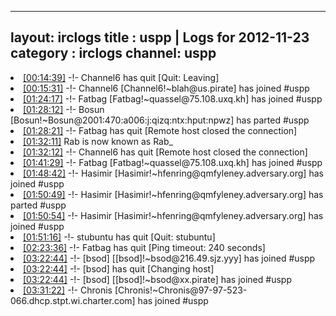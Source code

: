 
---
layout: irclogs
title : uspp | Logs for 2012-11-23
category : irclogs
channel: uspp
---
<li class="logitem"><a href="#00:14:39" name="00:14:39" class="time">[00:14:39]</a> -!- <span class="quit">Channel6</span> has quit [Quit: Leaving] </li>
<li class="logitem"><a href="#00:15:31" name="00:15:31" class="time">[00:15:31]</a> -!- <span class="join">Channel6</span> [Channel6!~blah@us.pirate] has joined #uspp </li>
<li class="logitem"><a href="#01:24:17" name="01:24:17" class="time">[01:24:17]</a> -!- <span class="join">Fatbag</span> [Fatbag!~quassel@75.108.uxq.kh] has joined #uspp </li>
<li class="logitem"><a href="#01:28:12" name="01:28:12" class="time">[01:28:12]</a> -!- <span class="part">Bosun</span> [Bosun!~Bosun@2001:470:a006:j:qizq:ntx:hput:npwz] has parted #uspp </li>
<li class="logitem"><a href="#01:28:21" name="01:28:21" class="time">[01:28:21]</a> -!- <span class="quit">Fatbag</span> has quit [Remote host closed the connection] </li>
<li class="logitem"><a href="#01:32:11" name="01:32:11" class="time">[01:32:11]</a> <span class="nick">Rab</span> is now known as <span class="nick">Rab_</span> </li>
<li class="logitem"><a href="#01:32:12" name="01:32:12" class="time">[01:32:12]</a> -!- <span class="quit">Channel6</span> has quit [Remote host closed the connection] </li>
<li class="logitem"><a href="#01:41:29" name="01:41:29" class="time">[01:41:29]</a> -!- <span class="join">Fatbag</span> [Fatbag!~quassel@75.108.uxq.kh] has joined #uspp </li>
<li class="logitem"><a href="#01:48:42" name="01:48:42" class="time">[01:48:42]</a> -!- <span class="join">Hasimir</span> [Hasimir!~hfenring@qmfyleney.adversary.org] has joined #uspp </li>
<li class="logitem"><a href="#01:50:49" name="01:50:49" class="time">[01:50:49]</a> -!- <span class="part">Hasimir</span> [Hasimir!~hfenring@qmfyleney.adversary.org] has parted #uspp </li>
<li class="logitem"><a href="#01:50:54" name="01:50:54" class="time">[01:50:54]</a> -!- <span class="join">Hasimir</span> [Hasimir!~hfenring@qmfyleney.adversary.org] has joined #uspp </li>
<li class="logitem"><a href="#01:51:16" name="01:51:16" class="time">[01:51:16]</a> -!- <span class="quit">stubuntu</span> has quit [Quit: stubuntu] </li>
<li class="logitem"><a href="#02:23:36" name="02:23:36" class="time">[02:23:36]</a> -!- <span class="quit">Fatbag</span> has quit [Ping timeout: 240 seconds] </li>
<li class="logitem"><a href="#03:22:44" name="03:22:44" class="time">[03:22:44]</a> -!- <span class="join">[bsod]</span> [[bsod]!~bsod@216.49.sjz.yyy] has joined #uspp </li>
<li class="logitem"><a href="#03:22:44" name="03:22:44" class="time">[03:22:44]</a> -!- <span class="quit">[bsod]</span> has quit [Changing host] </li>
<li class="logitem"><a href="#03:22:44" name="03:22:44" class="time">[03:22:44]</a> -!- <span class="join">[bsod]</span> [[bsod]!~bsod@xx.pirate] has joined #uspp </li>
<li class="logitem"><a href="#03:31:22" name="03:31:22" class="time">[03:31:22]</a> -!- <span class="join">Chronis</span> [Chronis!~Chronis@97-97-523-066.dhcp.stpt.wi.charter.com] has joined #uspp </li>


